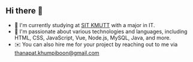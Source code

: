 ## Hi there 👋

<!--
**firstthanapat/firstthanapat** is a ✨ _special_ ✨ repository because its `README.md` (this file) appears on your GitHub profile.
-->

- 🔭 I'm currently studying at [SIT KMUTT](https://www.sit.kmutt.ac.th/) with a major in IT.
- 🌱 I'm passionate about various technologies and languages, including HTML, CSS, JavaScript, Vue, Node.js, MySQL, Java, and more.
- ✉️ You can also hire me for your project by reaching out to me via [thanapat.khumpiboon@gmail.com]()


